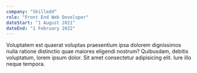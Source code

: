```yaml
---
company: "Skilledd"
role: "Front End Web Developer"
dateStart: "1 August 2021"
dateEnd: "1 February 2022"
---
```


Voluptatem est quaerat voluptas praesentium ipsa dolorem dignissimos nulla ratione distinctio quae maiores eligendi nostrum? Quibusdam, debitis voluptatum, lorem ipsum dolor. Sit amet consectetur adipisicing elit. Iure illo neque tempora.
